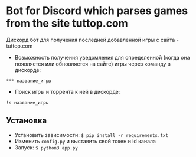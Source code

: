# Bot for Discord which parses games from the site tuttop.com

Дискорд бот для получения последней добавленной игры с сайта - tuttop.com
+ Возможность получения уведомления для опредeленной (когда она появляется или обновляется на сайте) игры через команду в дискорде:
```
*** название_игры
```
+ Поиск игры и торрента к ней в дискорде:
```
!s название_игры
```

## Установка
+ Установить зависимости:
```$ pip install -r requirements.txt```
+ Изменить ```config.py``` и выставить свой токен и id канала
+ Запуск:
```$ python3 app.py```
